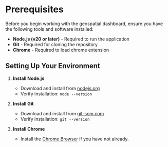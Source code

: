 # Prerequisites

Before you begin working with the geospatial dashboard, ensure you have the following tools and software installed:

- **Node.js (v20 or later)** - Required to run the application
- **Git** - Required for cloning the repository
- **Chrome** - Required to load chrome extension

## Setting Up Your Environment

1. **Install Node.js**
   - Download and install from [nodejs.org](https://nodejs.org/)
   - Verify installation: `node --version`

2. **Install Git**
   - Download and install from [git-scm.com](https://git-scm.com/downloads)
   - Verify installation: `git --version`

3. **Install Chrome**
   - Install the [Chrome Browser](https://www.google.com/chrome/) if you have not already.
